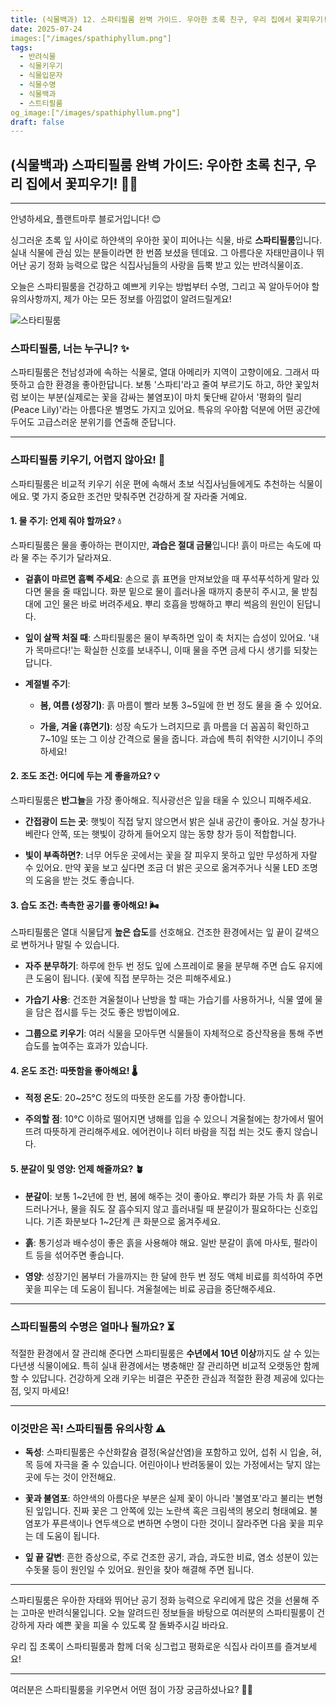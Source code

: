 ```yaml
---
title: (식물백과) 12. 스파티필룸 완벽 가이드. 우아한 초록 친구, 우리 집에서 꽃피우기!
date: 2025-07-24
images:["/images/spathiphyllum.png"]
tags:
  - 반려식물
  - 식물키우기
  - 식물입문자
  - 식물수명
  - 식물백과
  - 스트티필룸
og_image:["/images/spathiphyllum.png"]
draft: false
---
```


## (식물백과) 스파티필룸 완벽 가이드: 우아한 초록 친구, 우리 집에서 꽃피우기! 🌸🌿

---

안녕하세요, 플랜트마루 블로거입니다! 😊

싱그러운 초록 잎 사이로 하얀색의 우아한 꽃이 피어나는 식물, 바로 **스파티필룸**입니다. 실내 식물에 관심 있는 분들이라면 한 번쯤 보셨을 텐데요. 그 아름다운 자태만큼이나 뛰어난 공기 정화 능력으로 많은 식집사님들의 사랑을 듬뿍 받고 있는 반려식물이죠.

오늘은 스파티필룸을 건강하고 예쁘게 키우는 방법부터 수명, 그리고 꼭 알아두어야 할 유의사항까지, 제가 아는 모든 정보를 아낌없이 알려드릴게요!

![스타티필룸](/images/spathiphyllum.png)

### **스파티필룸, 너는 누구니? ✨**

스파티필룸은 천남성과에 속하는 식물로, 열대 아메리카 지역이 고향이에요. 그래서 따뜻하고 습한 환경을 좋아한답니다. 보통 '스파티'라고 줄여 부르기도 하고, 하얀 꽃잎처럼 보이는 부분(실제로는 꽃을 감싸는 불염포)이 마치 돛단배 같아서 '평화의 릴리(Peace Lily)'라는 아름다운 별명도 가지고 있어요. 특유의 우아함 덕분에 어떤 공간에 두어도 고급스러운 분위기를 연출해 준답니다.

---

### **스파티필룸 키우기, 어렵지 않아요! 🌱**

스파티필룸은 비교적 키우기 쉬운 편에 속해서 초보 식집사님들에게도 추천하는 식물이에요. 몇 가지 중요한 조건만 맞춰주면 건강하게 잘 자라줄 거예요.

#### **1. 물 주기: 언제 줘야 할까요? 💧**

스파티필룸은 물을 좋아하는 편이지만, **과습은 절대 금물**입니다! 흙이 마르는 속도에 따라 물 주는 주기가 달라져요.

- **겉흙이 마르면 흠뻑 주세요**: 손으로 흙 표면을 만져보았을 때 푸석푸석하게 말라 있다면 물을 줄 때입니다. 화분 밑으로 물이 흘러나올 때까지 충분히 주시고, 물 받침대에 고인 물은 바로 버려주세요. 뿌리 호흡을 방해하고 뿌리 썩음의 원인이 된답니다.
    
- **잎이 살짝 처질 때**: 스파티필룸은 물이 부족하면 잎이 축 처지는 습성이 있어요. '내가 목마르다!'는 확실한 신호를 보내주니, 이때 물을 주면 금세 다시 생기를 되찾는답니다.
    
- **계절별 주기**:
    
    - **봄, 여름 (성장기)**: 흙 마름이 빨라 보통 3~5일에 한 번 정도 물을 줄 수 있어요.
        
    - **가을, 겨울 (휴면기)**: 성장 속도가 느려지므로 흙 마름을 더 꼼꼼히 확인하고 7~10일 또는 그 이상 간격으로 물을 줍니다. 과습에 특히 취약한 시기이니 주의하세요!
        

#### **2. 조도 조건: 어디에 두는 게 좋을까요? 💡**

스파티필룸은 **반그늘**을 가장 좋아해요. 직사광선은 잎을 태울 수 있으니 피해주세요.

- **간접광이 드는 곳**: 햇빛이 직접 닿지 않으면서 밝은 실내 공간이 좋아요. 거실 창가나 베란다 안쪽, 또는 햇빛이 강하게 들어오지 않는 동향 창가 등이 적합합니다.
    
- **빛이 부족하면?**: 너무 어두운 곳에서는 꽃을 잘 피우지 못하고 잎만 무성하게 자랄 수 있어요. 만약 꽃을 보고 싶다면 조금 더 밝은 곳으로 옮겨주거나 식물 LED 조명의 도움을 받는 것도 좋습니다.
    

#### **3. 습도 조건: 촉촉한 공기를 좋아해요! 🌬️**

스파티필룸은 열대 식물답게 **높은 습도**를 선호해요. 건조한 환경에서는 잎 끝이 갈색으로 변하거나 말릴 수 있습니다.

- **자주 분무하기**: 하루에 한두 번 정도 잎에 스프레이로 물을 분무해 주면 습도 유지에 큰 도움이 됩니다. (꽃에 직접 분무하는 것은 피해주세요.)
    
- **가습기 사용**: 건조한 겨울철이나 난방을 할 때는 가습기를 사용하거나, 식물 옆에 물을 담은 접시를 두는 것도 좋은 방법이에요.
    
- **그룹으로 키우기**: 여러 식물을 모아두면 식물들이 자체적으로 증산작용을 통해 주변 습도를 높여주는 효과가 있습니다.
    

#### **4. 온도 조건: 따뜻함을 좋아해요! 🌡️**

- **적정 온도**: 20~25°C 정도의 따뜻한 온도를 가장 좋아합니다.
    
- **주의할 점**: 10°C 이하로 떨어지면 냉해를 입을 수 있으니 겨울철에는 창가에서 떨어뜨려 따뜻하게 관리해주세요. 에어컨이나 히터 바람을 직접 쐬는 것도 좋지 않습니다.
    

#### **5. 분갈이 및 영양: 언제 해줄까요? 🪴**

- **분갈이**: 보통 1~2년에 한 번, 봄에 해주는 것이 좋아요. 뿌리가 화분 가득 차 흙 위로 드러나거나, 물을 줘도 잘 흡수되지 않고 흘러내릴 때 분갈이가 필요하다는 신호입니다. 기존 화분보다 1~2단계 큰 화분으로 옮겨주세요.
    
- **흙**: 통기성과 배수성이 좋은 흙을 사용해야 해요. 일반 분갈이 흙에 마사토, 펄라이트 등을 섞어주면 좋습니다.
    
- **영양**: 성장기인 봄부터 가을까지는 한 달에 한두 번 정도 액체 비료를 희석하여 주면 꽃을 피우는 데 도움이 됩니다. 겨울철에는 비료 공급을 중단해주세요.
    

---

### **스파티필룸의 수명은 얼마나 될까요? ⏳**

적절한 환경에서 잘 관리해 준다면 스파티필룸은 **수년에서 10년 이상**까지도 살 수 있는 다년생 식물이에요. 특히 실내 환경에서는 병충해만 잘 관리하면 비교적 오랫동안 함께할 수 있답니다. 건강하게 오래 키우는 비결은 꾸준한 관심과 적절한 환경 제공에 있다는 점, 잊지 마세요!

---

### **이것만은 꼭! 스파티필룸 유의사항 ⚠️**

- **독성**: 스파티필룸은 수산화칼슘 결정(옥살산염)을 포함하고 있어, 섭취 시 입술, 혀, 목 등에 자극을 줄 수 있습니다. 어린아이나 반려동물이 있는 가정에서는 닿지 않는 곳에 두는 것이 안전해요.
    
- **꽃과 불염포**: 하얀색의 아름다운 부분은 실제 꽃이 아니라 '불염포'라고 불리는 변형된 잎입니다. 진짜 꽃은 그 안쪽에 있는 노란색 혹은 크림색의 봉오리 형태예요. 불염포가 푸른색이나 연두색으로 변하면 수명이 다한 것이니 잘라주면 다음 꽃을 피우는 데 도움이 됩니다.
    
- **잎 끝 갈변**: 흔한 증상으로, 주로 건조한 공기, 과습, 과도한 비료, 염소 성분이 있는 수돗물 등이 원인일 수 있어요. 원인을 찾아 해결해 주면 됩니다.
    

---

스파티필룸은 우아한 자태와 뛰어난 공기 정화 능력으로 우리에게 많은 것을 선물해 주는 고마운 반려식물입니다. 오늘 알려드린 정보들을 바탕으로 여러분의 스파티필룸이 건강하게 자라 예쁜 꽃을 피울 수 있도록 잘 돌봐주시길 바라요.

우리 집 초록이 스파티필룸과 함께 더욱 싱그럽고 평화로운 식집사 라이프를 즐겨보세요!

---

여러분은 스파티필룸을 키우면서 어떤 점이 가장 궁금하셨나요?  🌱🌸